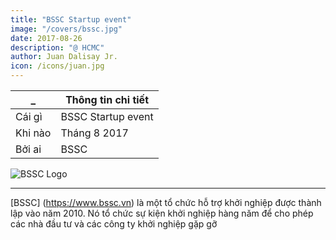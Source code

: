 ```yaml
---
title: "BSSC Startup event"
image: "/covers/bssc.jpg"
date: 2017-08-26
description: "@ HCMC"
author: Juan Dalisay Jr.
icon: /icons/juan.jpg
---
```



_ | Thông tin chi tiết
--- | ---
Cái gì | BSSC Startup event
Khi nào | Tháng 8 2017
Bởi ai | BSSC


![BSSC Logo](/covers/bssc.jpg)

---

[BSSC] (https://www.bssc.vn) là một tổ chức hỗ trợ khởi nghiệp được thành lập vào năm 2010. Nó tổ chức sự kiện khởi nghiệp hàng năm để cho phép các nhà đầu tư và các công ty khởi nghiệp gặp gỡ

<!-- 
[BSSC](https://www.bssc.vn) is an entrepreneurship support organization established in 2010. It holds its annual startup event to allow investors and startups to meet. 
 -->